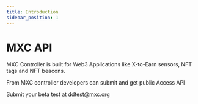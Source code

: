 ```yaml
---
title: Introduction
sidebar_position: 1
---
```


# MXC API
MXC Controller is built for Web3 Applications like X-to-Earn sensors, NFT tags and NFT beacons.

From MXC controller developers can submit and get public Access API

Submit your beta test at ddtest@mxc.org
